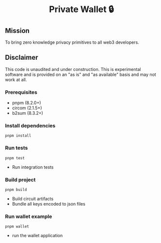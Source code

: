 <p align="center"><h1 align="center">Private Wallet 🔒</h1></p>

## Mission

To bring zero knowledge privacy primitives to all web3 developers.

## Disclaimer

This code is unaudited and under construction. This is experimental software and is provided on an "as is" and "as available" basis and may not work at all. 

### Prerequisites

- pnpm (8.2.0+)
- circom (2.1.5+)
- b2sum (8.3.2+)

### Install dependencies

```
pnpm install
```

### Run tests

```
pnpm test
```

- Run integration tests

### Build project

```
pnpm build
```

- Build circuit artifacts
- Bundle all keys encoded to json files

### Run wallet example

```
pnpm wallet
```

- run the wallet application
